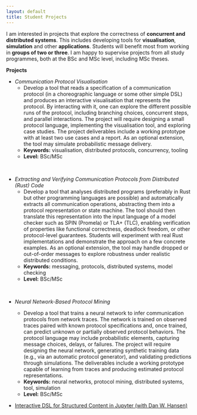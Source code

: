 ```yaml
---
layout: default
title: Student Projects
---
```


I am interested in projects that explore the correctness of **concurrent and distributed systems**. This includes developing tools for **visualisation**, **simulation** and other **applications**.  Students will benefit most from working in **groups of two or three**. I am happy to supervise projects from all study programmes, both at the BSc and MSc level, including MSc theses.



**Projects**

- *Communication Protocol Visualisation*
  + Develop a tool that reads a specification of a communication protocol (in a choreographic language or some other simple DSL) and produces an interactive visualisation that represents the protocol. By interacting with it, one can explore the different possible runs of the protocol, including branching choices, concurrent steps, and parallel interactions. The project will require designing a small protocol language, implementing the visualisation tool, and exploring case studies. The project deliverables include a working prototype with at least two use cases and a report. As an optional extension, the tool may simulate probabilistic message delivery.
  + **Keywords:** visualisation, distributed protocols, concurrency, tooling
  + **Level:** BSc/MSc

<br>

- *Extracting and Verifying Communication Protocols from Distributed (Rust) Code*
  + Develop a tool that analyses distributed programs (preferably in Rust but other programming languages are possible) and automatically extracts all communication operations, abstracting them into a protocol representation or state machine. The tool should then translate this representation into the input language of a model checker such as SPIN (Promela) or TLA+ (TLC), enabling verification of properties like functional correctness, deadlock freedom, or other protocol-level guarantees. Students will experiment with real Rust implementations and demonstrate the approach on a few concrete examples. As an optional extension, the tool may handle dropped or out-of-order messages to explore robustness under realistic distributed conditions.
  + **Keywords:** messaging, protocols, distributed systems, model checking
  + **Level:** BSc/MSc

<br>

- *Neural Network-Based Protocol Mining*
  + Develop a tool that trains a neural network to infer communication protocols from network traces. The network is trained on observed traces paired with known protocol specifications and, once trained, can predict unknown or partially observed protocol behaviors. The protocol language may include probabilistic elements, capturing message choices, delays, or failures. The project will require designing the neural network, generating synthetic training data (e.g., via an automatic protocol generator), and validating predictions through simulations. The deliverables include a working prototype capable of learning from traces and producing estimated protocol representations.
  + **Keywords:** neural networks, protocol mining, distributed systems, tool, simulation
  + **Level:** BSc/MSc




- [Interactive DSL for Structured Content in Jupyter (with Dan W. Hansen)](http://itu.dk/people/maca/student_projects/Jupiter_Notebooks_Python_DSL.pdf)
